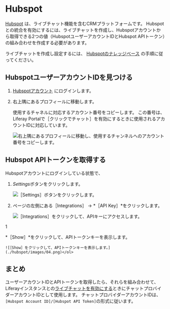 # Hubspot

[Hubspot](https://www.hubspot.com/) は、ライブチャット機能を含むCRMプラットフォームです。 Hubspotとの統合を有効にするには、ライブチャットを作成し、Hubspotアカウントから取得できる2つの値（HubspotユーザーアカウントIDとHubspot APIトークン）の組み合わせを作成する必要があります。

ライブチャットを作成し設定するには、 [Hubspotのナレッジベース](https://knowledge.hubspot.com/chatflows/create-a-live-chat) の手順に従ってください。

## HubspotユーザーアカウントIDを見つける

1. [Hubspotアカウント](https://app.hubspot.com/login) にログインします。

1. 右上隅にあるプロフィールに移動します。

    使用するチャネルに対応するアカウント番号をコピーします。 この番号は、Liferay Portalで［クリックでチャット］を有効にするときに使用されるアカウントIDに対応しています。

    ![右上隅にあるプロフィールに移動し、使用するチャンネルへのアカウント番号をコピーします。](./hubspot/images/01.png)

## Hubspot APIトークンを取得する

Hubspotアカウントにログインしている状態で、

1. *Settings*ボタンをクリックします。

    ![［Settings］ボタンをクリックします。](./hubspot/images/02.png)

1. ページの左側にある</em>［Integrations］</em> &rarr; *［API Key］*をクリックします。</p>

    ![［Integrations］をクリックして、APIキーにアクセスします。](./hubspot/images/03.png)</li>

1

*［Show］*をクリックして、APIトークンキーを表示します。

    ![［Show］をクリックして、APIトークンキーを表示します。](./hubspot/images/04.png)</ol>

## まとめ

ユーザーアカウントIDとAPIトークンを取得したら、それらを組み合わせて、Liferayインスタンスとの[ライブチャットを有効にする](../enabling-automated-live-chat-systems.md)ときにチャットプロバイダーアカウントIDとして使用します。 チャットプロバイダーアカウントIDは、`[Hubspot Account ID]/[Hubspot API Token]`の形式に従います。